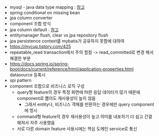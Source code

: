 - mysql - java data type mapping : [참고](https://dev.mysql.com/doc/connector-j/en/connector-j-reference-type-conversions.html)
- spring conditional on missing bean 
- jpa column converter
- component 조합 방식
- jpa column default : [참고](https://gksdudrb922.tistory.com/279)
- entitymanager flush, clear vs jpa repository flush
- jpa persistence context를 mybatis가 공유하지 못함에 대하여
- https://mycup.tistory.com/425 
- repeatable_read transaction에서 주의 할점 -> read_committed로 변경 해서 해결한 부분
- https://docs.spring.io/spring-boot/docs/current/reference/html/application-properties.html datasource 등록시
- spi pattern
- component 조합으로 비즈니스 로직 구성
	- query형 feature의 경우 특정 화면에 fit한 응답 데이터가 많기 때문에 component로 뽑아도 재사용성이 높지 않음
		- 그래서 entity나, 비즈니스 객체를 반환하는 경우에만 query component에 명시
	- command형 feature의 경우 재사용성이 높고 의미를 내포하기 더 쉽고 간결해져서 자주 사용했음
	-  서로 다른 domain feature 사용시에는 핵심 도메인 service로 통신